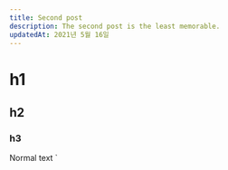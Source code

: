 ```yaml
---
title: Second post
description: The second post is the least memorable.
updatedAt: 2021년 5월 16일
---
```


# h1

## h2

### h3

Normal text
`
